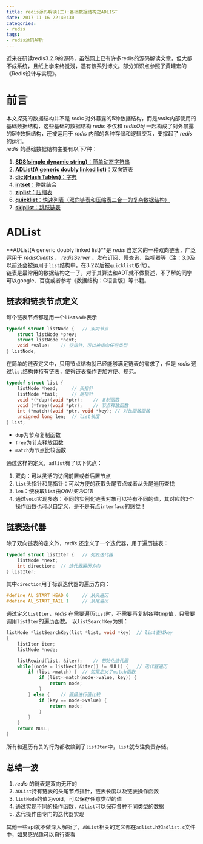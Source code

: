 ```yaml
---
title: redis源码解读(二):基础数据结构之ADLIST
date: 2017-11-16 22:40:30
categories: 
- redis
tags: 
- redis源码解析
---
```


近来在研读redis3.2.9的源码，虽然网上已有许多redis的源码解读文章，但大都不成系统，且纸上学来终觉浅，遂有该系列博文。部分知识点参照了黄建宏的《Redis设计与实现》。

# 前言
本文探究的数据结构并不是 *redis* 对外暴露的5种数据结构，而是*redis*内部使用的基础数据结构，这些基础的数据结构 *redis* 不仅和 *redisObj* 一起构成了对外暴露的5种数据结构，还被运用于 *redis* 内部的各种存储和逻辑交互，支撑起了 *redis* 的运行。  
*redis* 的基础数据结构主要有以下7种：    

1. [**SDS(simple dynamic string)**：简单动态字符串](/redis/2017/11/14/redisSourceSds#sds)
2. [**ADList(A generic doubly linked list)**：双向链表](#adlist)
3. [**dict(Hash Tables)**：字典](/redis/2017/11/18/redisSourceDict#dict)
4. [**intset**：整数结合](/redis/2017/11/19/redisSourceIntset#intset)
5. [**ziplist**：压缩表](/redis/2017/11/24/redisSourceZiplist#ziplist)
6. [**quicklist**：快速列表（双向链表和压缩表二合一的复杂数据结构）](/redis/2017/11/25/redisSourceQuicklist#quicklist)
7. [**skiplist**：跳跃链表](/redis/2017/11/26/redisSourceSkiplist#skiplist)


# ADList
**ADList(A generic doubly linked list)**是 *redis* 自定义的一种双向链表，广泛运用于 *redisClients* 、 *redisServer* 、发布订阅、慢查询、监视器等（注：3.0及以前还会被运用于`list`结构中，在3.2以后被`quicklist`取代）。  
链表是最常用的数据结构之一了，对于其算法和ADT就不做赘述，不了解的同学可以google、百度或者参考《数据结构：C语言版》等书籍。

## 链表和链表节点定义
每个链表节点都是用一个`listNode`表示

```c
typedef struct listNode {   // 双向节点
    struct listNode *prev;
    struct listNode *next;
    void *value;    // 空指针，可以被指向任何类型
} listNode;
```
在简单的链表定义中，只用节点结构就已经能够满足链表的需求了，但是 *redis* 通过`list`结构体持有链表，使得链表操作更加方便、规范。

```c
typedef struct list {
    listNode *head;		// 头指针
    listNode *tail;		// 尾指针
    void *(*dup)(void *ptr);    // 复制函数
    void (*free)(void *ptr);    // 节点释放函数
    int (*match)(void *ptr, void *key); // 对比函数函数
    unsigned long len;  // list长度
} list;
```
* `dup`为节点复制函数
* `free`为节点释放函数
* `match`为节点比较函数

通过这样的定义，`adlist`有了以下优点：

1. 双向：可以灵活的访问前置或者后置节点
2. `list`头指针和尾指针：可以方便的获取头尾节点或者从头尾遍历查找
3. `len`：使获取`list`由*O(N)*变为*O(1)*
4. 通过`void`实现多态：不同的实例化链表对象可以持有不同的值，其对应的3个操作函数也可以自定义，是不是有点`interface`的感觉！

## 链表迭代器
除了双向链表的定义外，*redis* 还定义了一个迭代器，用于遍历链表：

```c
typedef struct listIter {   // 列表迭代器
    listNode *next;
    int direction;  // 迭代器遍历方向
} listIter;
```
其中`direction`用于标识迭代器的遍历方向：

```c
#define AL_START_HEAD 0     // 从头遍历
#define AL_START_TAIL 1     // 从尾遍历
```
通过定义`listIter`，*redis* 在需要遍历`list`时，不需要再复制各种tmp值，只需要调用`listIter`的遍历函数。
以`listSearchKey`为例：

```c
listNode *listSearchKey(list *list, void *key)  // list查找key
{
    listIter iter;
    listNode *node;

    listRewind(list, &iter);    // 初始化迭代器
    while((node = listNext(&iter)) != NULL) {   // 迭代器遍历
        if (list->match) {  // 如果定义了match函数
            if (list->match(node->value, key)) {
                return node;
            }
        } else {    // 直接进行值比较
            if (key == node->value) {
                return node;
            }
        }
    }
    return NULL;
}
```
所有和遍历有关的行为都收敛到了`listIter`中，`list`就专注负责存储。  


## 总结一波
1. *redis* 的链表是双向无环的
2. `ADList`持有链表的头尾节点指针，链表长度以及链表操作函数
3. `listNode`的值为void，可以保存任意类型的值
4. 通过实现不同的操作函数，`ADlist`可以保存各种不同类型的数据
5. 迭代操作由专门的迭代器实现

其他一些api就不做深入解析了，`ADList`相关的定义都在`adlist.h`和`adlist.c`文件中，如果感兴趣可以自行查看
